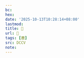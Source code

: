```yaml
---
bc:
hex:
date: '2025-10-13T10:28:14+08:00'
lastmod:
title: 􃺯
url: 􃺯
tags: [蔍]
src: DCCV
note:
---
```

